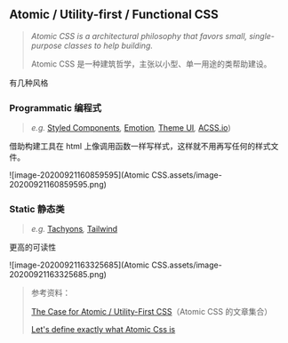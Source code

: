 ## Atomic / Utility-first / Functional CSS 

>*Atomic CSS is a architectural philosophy that favors small, single-purpose classes to help building.*
>
>Atomic CSS 是一种建筑哲学，主张以小型、单一用途的类帮助建设。

有几种风格

### Programmatic 编程式

>  *e.g.* [Styled Components](https://styled-components.com/)*,* [Emotion](https://emotion.sh/)*,* [Theme UI](https://theme-ui.com/)*,* [ACSS.io](http://acss.io/))

借助构建工具在 html 上像调用函数一样写样式，这样就不用再写任何的样式文件。

![image-20200921160859595](Atomic CSS.assets/image-20200921160859595.png)

### Static 静态类

> *e.g.* [Tachyons](http://tachyons.io/)*,* [Tailwind](https://tailwindcss.com/)

更高的可读性

![image-20200921163325685](Atomic CSS.assets/image-20200921163325685.png)



> 参考资料：
>
> [The Case for Atomic / Utility-First CSS](https://johnpolacek.github.io/the-case-for-atomic-css/)（Atomic CSS 的文章集合）
>
> [Let's define exactly what Atomic Css is](https://css-tricks.com/lets-define-exactly-atomic-css/)
